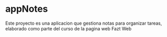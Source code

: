 # appNotes
Este proyecto es una aplicacion que gestiona notas para organizar tareas, elaborado como parte del curso de la pagina web Fazt Web
